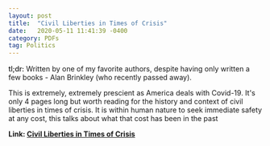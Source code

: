 ```yaml
---
layout: post
title:  "Civil Liberties in Times of Crisis"
date:   2020-05-11 11:41:39 -0400
category: PDFs
tag: Politics
---
```

<div style="margin-top:15px;"></div>

<span style="font-weight:500;">tl;dr:</span> Written by one of my favorite authors, despite having only written a few books - Alan Brinkley (who recently passed away). 

This is extremely, extremely prescient as America deals with Covid-19. It's only 4 pages long but worth reading for the history and context of civil liberties in times of crisis. It is within human nature to seek immediate safety at any cost, this talks about what that cost has been in the past

**Link: [Civil Liberties in Times of Crisis](/assets/pdfs/Civil.pdf)**
<div style="margin-bottom:30px;"></div>
